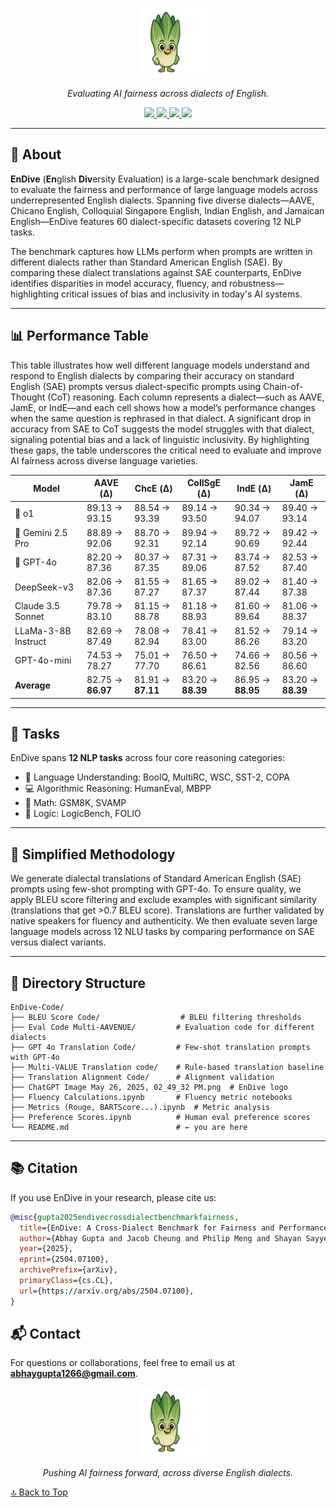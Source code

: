 <div id="top"></div>

<p align="center">
  &nbsp;&nbsp;&nbsp;&nbsp;&nbsp;
  <img src="ChatGPT Image May 26, 2025, 02_49_32 PM.png" alt="EnDive Logo" width="22%" />
</p>

<p align="center"><em>Evaluating AI fairness across dialects of English.</em></p>

<p align="center">
  <a href="https://huggingface.co/EnDivee">
    <img src="https://img.shields.io/badge/%F0%9F%91%80%20Dataset-HuggingFace-blue" />
  </a>
  <a href="https://arxiv.org/abs/2504.07100">
    <img src="https://img.shields.io/badge/%F0%9F%93%9C%20Paper-arXiv-red" />
  </a>
  <a href="https://github.com/endiveee/EnDive-Code">
    <img src="https://img.shields.io/badge/%F0%9F%A4%96%20Code-GitHub-grey" />
  </a>
  <a href="https://endiveee.github.io">
    <img src="https://img.shields.io/badge/%F0%9F%8C%90%20Website-EnDive-brightgreen" />
  </a>
</p>

---

## 📝 About

**EnDive** (**En**glish **Div**ersity Evaluation) is a large-scale benchmark designed to evaluate the fairness and performance of large language models across underrepresented English dialects. Spanning five diverse dialects—AAVE, Chicano English, Colloquial Singapore English, Indian English, and Jamaican English—EnDive features 60 dialect-specific datasets covering 12 NLP tasks.

The benchmark captures how LLMs perform when prompts are written in different dialects rather than Standard American English (SAE). By comparing these dialect translations against SAE counterparts, EnDive identifies disparities in model accuracy, fluency, and robustness—highlighting critical issues of bias and inclusivity in today's AI systems.

---

## 📊 Performance Table

This table illustrates how well different language models understand and respond to English dialects by comparing their accuracy on standard English (SAE) prompts versus dialect-specific prompts using Chain-of-Thought (CoT) reasoning. Each column represents a dialect—such as AAVE, JamE, or IndE—and each cell shows how a model’s performance changes when the same question is rephrased in that dialect. A significant drop in accuracy from SAE to CoT suggests the model struggles with that dialect, signaling potential bias and a lack of linguistic inclusivity. By highlighting these gaps, the table underscores the critical need to evaluate and improve AI fairness across diverse language varieties.

| Model              | AAVE (Δ) | ChcE (Δ) | CollSgE (Δ) | IndE (Δ) | JamE (Δ) |
|--------------------|----------|----------|-------------|----------|----------|
| 🥇 o1              | 89.13 → 93.15 | 88.54 → 93.39 | 89.14 → 93.50 | 90.34 → 94.07 | 89.40 → 93.14 |
| 🥈 Gemini 2.5 Pro   | 88.89 → 92.06 | 88.70 → 92.31 | 89.94 → 92.14 | 89.72 → 90.69 | 89.42 → 92.44 |
| 🥉 GPT-4o          | 82.20 → 87.36 | 80.37 → 87.35 | 87.31 → 89.06 | 83.74 → 87.52 | 82.53 → 87.40 |
| DeepSeek-v3        | 82.06 → 87.36 | 81.55 → 87.27 | 81.65 → 87.37 | 89.02 → 87.44 | 81.40 → 87.38 |
| Claude 3.5 Sonnet  | 79.78 → 83.10 | 81.15 → 88.78 | 81.18 → 88.93 | 81.60 → 89.64 | 81.06 → 88.37 |
| LLaMa-3-8B Instruct| 82.69 → 87.49 | 78.08 → 82.94 | 78.41 → 83.00 | 81.52 → 86.26 | 79.14 → 83.20 |
| GPT-4o-mini        | 74.53 → 78.27 | 75.01 → 77.70 | 76.50 → 86.61 | 74.66 → 82.56 | 80.56 → 86.60 |
| **Average**        | 82.75 → **86.97** | 81.91 → **87.11** | 83.20 → **88.39** | 86.95 → **88.95** | 83.20 → **88.39** |

---

## 🧪 Tasks

EnDive spans **12 NLP tasks** across four core reasoning categories:

- 🧠 Language Understanding: BoolQ, MultiRC, WSC, SST-2, COPA  
- 💻 Algorithmic Reasoning: HumanEval, MBPP  
- 🧮 Math: GSM8K, SVAMP  
- 🔎 Logic: LogicBench, FOLIO

---

## 🧠 Simplified Methodology

We generate dialectal translations of Standard American English (SAE) prompts using few-shot prompting with GPT-4o. To ensure quality, we apply BLEU score filtering and exclude examples with significant similarity (translations that get >0.7 BLEU score). Translations are further validated by native speakers for fluency and authenticity. We then evaluate seven large language models across 12 NLU tasks by comparing performance on SAE versus dialect variants.


---

## 📁 Directory Structure

```
EnDive-Code/
├── BLEU Score Code/                  # BLEU filtering thresholds
├── Eval Code Multi-AAVENUE/         # Evaluation code for different dialects
├── GPT 4o Translation Code/         # Few-shot translation prompts with GPT-4o
├── Multi-VALUE Translation code/    # Rule-based translation baseline
├── Translation Alignment Code/      # Alignment validation
├── ChatGPT Image May 26, 2025, 02_49_32 PM.png  # EnDive logo
├── Fluency Calculations.ipynb       # Fluency metric notebooks
├── Metrics (Rouge, BARTScore...).ipynb  # Metric analysis
├── Preference Scores.ipynb          # Human eval preference scores
└── README.md                        # ← you are here
```


---

## 📚 Citation

If you use EnDive in your research, please cite us:

```bibtex
@misc{gupta2025endivecrossdialectbenchmarkfairness,
  title={EnDive: A Cross-Dialect Benchmark for Fairness and Performance in Large Language Models}, 
  author={Abhay Gupta and Jacob Cheung and Philip Meng and Shayan Sayyed and Austen Liao and Kevin Zhu and Sean O'Brien},
  year={2025},
  eprint={2504.07100},
  archivePrefix={arXiv},
  primaryClass={cs.CL},
  url={https://arxiv.org/abs/2504.07100}, 
}
```

## 📬 Contact

For questions or collaborations, feel free to email us at **abhaygupta1266@gmail.com**.

<p align="center">
  &nbsp;&nbsp;&nbsp;&nbsp;&nbsp;
  <img src="ChatGPT Image May 26, 2025, 02_49_32 PM.png" alt="EnDive Logo" width="22%" />
</p>

<p align="center"><em>Pushing AI fairness forward, across diverse English dialects.</em></p>

<p align="left">
  <a href="#top">🔝 Back to Top</a>
</p>
